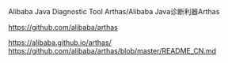 Alibaba Java Diagnostic Tool Arthas/Alibaba Java诊断利器Arthas 

https://github.com/alibaba/arthas

https://alibaba.github.io/arthas/
https://github.com/alibaba/arthas/blob/master/README_CN.md

